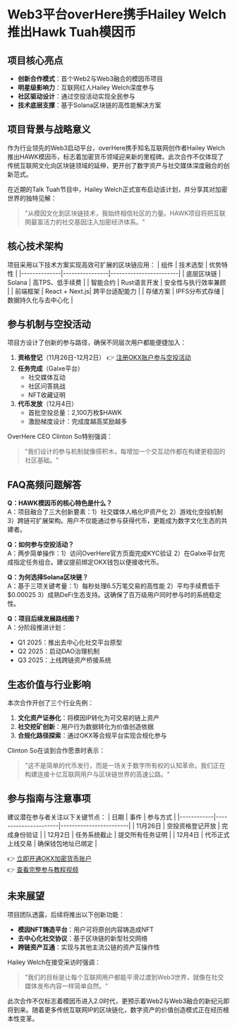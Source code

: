 # Web3平台overHere携手Hailey Welch推出Hawk Tuah模因币

## 项目核心亮点
- **创新合作模式**：首个Web2与Web3融合的模因币项目
- **明星级影响力**：互联网红人Hailey Welch深度参与
- **社区驱动设计**：通过空投活动实现全民参与
- **技术底层支撑**：基于Solana区块链的高性能解决方案

## 项目背景与战略意义
作为行业领先的Web3启动平台，overHere携手知名互联网创作者Hailey Welch推出HAWK模因币，标志着加密货币领域迎来新的里程碑。此次合作不仅体现了传统互联网文化向区块链领域的延伸，更开创了数字资产与社交媒体深度融合的创新范式。

在近期的Talk Tuah节目中，Hailey Welch正式宣布启动该计划，并分享其对加密世界的独特见解：
> "从模因文化到区块链技术，我始终相信社区的力量。HAWK项目将把互联网最富活力的社交基因注入加密经济体系。"

## 核心技术架构
项目采用以下技术方案实现高效可扩展的区块链应用：
| 组件         | 技术选型       | 优势特性               |
|--------------|----------------|------------------------|
| 底层区块链   | Solana         | 高TPS、低手续费        |
| 智能合约     | Rust语言开发   | 安全性与执行效率兼顾   |
| 前端框架     | React + Next.js| 跨平台适配能力         |
| 存储方案     | IPFS分布式存储 | 数据持久化与去中心化   |

## 参与机制与空投活动
项目方设计了创新的参与路径，确保不同层次用户都能便捷加入：
1. **资格登记**（11月26日-12月2日）
   👉 [注册OKX账户参与空投活动](https://bit.ly/okx_welcome)
2. **任务完成**（Galxe平台）
   - 社交媒体互动
   - 社区问答挑战
   - NFT收藏证明
3. **代币发放**（12月4日）
   - 首批空投总量：2,100万枚$HAWK
   - 激励梯度设计：完成度越高奖励越多

OverHere CEO Clinton So特别强调：
> "我们设计的参与机制就像搭积木，每增加一个交互动作都在构建更稳固的社区基础。"

## FAQ高频问题解答

**Q：HAWK模因币的核心特色是什么？**  
A：项目融合了三大创新要素：1）社交媒体人格化IP资产化 2）游戏化空投机制 3）跨链可扩展架构。用户不仅能通过参与获得代币，更能成为数字文化生态的共建者。

**Q：如何参与空投活动？**  
A：两步简单操作：1）访问OverHere官方页面完成KYC验证 2）在Galxe平台完成指定任务组合。建议提前绑定OKX钱包以便接收代币。

**Q：为何选择Solana区块链？**  
A：基于三项关键考量：1）每秒处理6.5万笔交易的高性能 2）平均手续费低于$0.00025 3）成熟DeFi生态支持。这确保了百万级用户同时参与时的系统稳定性。

**Q：项目后续发展路线图？**  
A：分阶段推进计划：  
- Q1 2025：推出去中心化社交平台原型  
- Q2 2025：启动DAO治理机制  
- Q3 2025：上线跨链资产桥接系统

## 生态价值与行业影响
本次合作开创了三个行业先例：
1. **文化资产证券化**：将模因IP转化为可交易的链上资产
2. **社交挖矿创新**：用户行为数据转化为价值创造依据
3. **合规化路径探索**：通过OKX等合规平台实现合规化参与

Clinton So在谈到合作愿景时表示：
> "这不是简单的代币发行，而是一场关于数字所有权的认知革命。我们正在构建连接十亿互联网用户与区块链世界的高速公路。"

## 参与指南与注意事项
建议潜在参与者关注以下关键节点：
| 日期       | 事件                 | 参与方式               |
|------------|----------------------|------------------------|
| 11月26日   | 空投资格登记开放     | 完成身份验证           |
| 12月2日    | 任务系统截止         | 提交所有任务证明       |
| 12月4日    | 代币正式上线交易     | 确保钱包地址已绑定     |

👉 [立即开通OKX加密货币账户](https://bit.ly/okx_welcome)  
👉 [查看完整参与教程视频](https://bit.ly/okx_welcome)

## 未来展望
项目团队透露，后续将推出以下创新功能：
- **模因NFT铸造平台**：用户可将原创内容铸造成NFT
- **去中心化社交协议**：基于区块链的新型社交网络
- **跨链资产互通**：实现与其他主流公链的资产互操作性

Hailey Welch在接受采访时强调：
> "我们的目标是让每个互联网用户都能平滑过渡到Web3世界，就像在社交媒体发布内容一样简单自然。"

此次合作不仅标志着模因币进入2.0时代，更预示着Web2与Web3融合的新纪元即将到来。随着更多传统互联网IP的区块链化，数字资产的价值创造模式正在经历根本性变革。